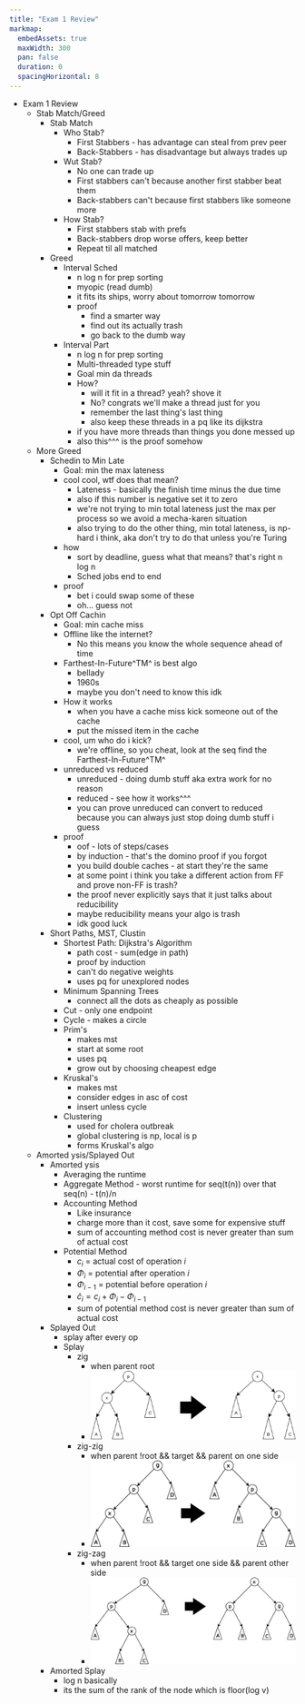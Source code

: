 ```yaml
---
title: "Exam 1 Review"
markmap:
  embedAssets: true
  maxWidth: 300
  pan: false
  duration: 0
  spacingHorizontal: 8
---
```


- Exam 1 Review
  - Stab Match/Greed
    - Stab Match
      - Who Stab?
        - First Stabbers - has advantage can steal from prev peer
        - Back-Stabbers - has disadvantage but always trades up
      - Wut Stab?
        - No one can trade up
        - First stabbers can't because another first stabber beat them
        - Back-stabbers can't because first stabbers like someone more
      - How Stab?
        - First stabbers stab with prefs
        - Back-stabbers drop worse offers, keep better
        - Repeat til all matched
    - Greed
      - Interval Sched
        - n log n for prep sorting
        - myopic (read dumb)
        - it fits its ships, worry about tomorrow tomorrow
        - proof
          - find a smarter way
          - find out its actually trash
          - go back to the dumb way
      - Interval Part
        - n log n for prep sorting
        - Multi-threaded type stuff
        - Goal min da threads
        - How?
          - will it fit in a thread? yeah? shove it
          - No? congrats we'll make a thread just for you
          - remember the last thing's last thing
          - also keep these threads in a pq like its dijkstra
        - if you have more threads than things you done messed up
        - also this^^^ is the proof somehow
  - More Greed
    - Schedin to Min Late
      - Goal: min the max lateness
      - cool cool, wtf does that mean?
        - Lateness - basically the finish time minus the due time
        - also if this number is negative set it to zero
        - we're not trying to min total lateness just the max per process so we avoid a mecha-karen situation
        - also trying to do the other thing, min total lateness, is np-hard i think, aka don't try to do that unless you're Turing
      - how
        - sort by deadline, guess what that means? that's right n log n
        - Sched jobs end to end
      - proof
        - bet i could swap some of these
        - oh... guess not
    - Opt Off Cachin
      - Goal: min cache miss
      - Offline like the internet?
        - No this means you know the whole sequence ahead of time
      - Farthest-In-Future^TM^ is best algo
        - bellady
        - 1960s
        - maybe you don't need to know this idk
      - How it works
        - when you have a cache miss kick someone out of the cache
        - put the missed item in the cache
      - cool, um who do i kick?
        - we're offline, so you cheat, look at the seq find the Farthest-In-Future^TM^
      - unreduced vs reduced
        - unreduced - doing dumb stuff aka extra work for no reason
        - reduced - see how it works^^^
        - you can prove unreduced can convert to reduced because you can always just stop doing dumb stuff i guess
      - proof
        - oof - lots of steps/cases
        - by induction - that's the domino proof if you forgot
        - you build double caches - at start they're the same
        - at some point i think you take a different action from FF and prove non-FF is trash?
        - the proof never explicitly says that it just talks about reducibility
        - maybe reducibility means your algo is trash
        - idk good luck
    - Short Paths, MST, Clustin
      - Shortest Path: Dijkstra's Algorithm
        - path cost - sum(edge in path)
        - proof by induction
        - can't do negative weights
        - uses pq for unexplored nodes
      - Minimum Spanning Trees
        - connect all the dots as cheaply as possible
      - Cut - only one endpoint
      - Cycle - makes a circle
      - Prim's
        - makes mst
        - start at some root
        - uses pq
        - grow out by choosing cheapest edge
      - Kruskal's
        - makes mst
        - consider edges in asc of cost
        - insert unless cycle
      - Clustering
        - used for cholera outbreak
        - global clustering is np, local is p
        - forms Kruskal's algo
  - Amorted ysis/Splayed Out
    - Amorted ysis
      - Averaging the runtime
      - Aggregate Method - worst runtime for seq(t(n)) over that seq(n) - t(n)/n
      - Accounting Method
        - Like insurance
        - charge more than it cost, save some for expensive stuff
        - sum of accounting method cost is never greater than sum of actual cost
      - Potential Method
        - $c_i$ = actual cost of operation $i$
        - $\Phi_i$ = potential after operation $i$
        - $\Phi_{i-1}$ = potential before operation $i$
        - $\hat{c}_i = c_i + \Phi_i - \Phi_{i-1}$
        - sum of potential method cost is never greater than sum of actual cost
    - Splayed Out
      - splay after every op
      - Splay
        - zig 
          - when parent root 
          - ![](./zig.gif) 
        - zig-zig 
          - when parent !root  && target && parent on one side 
          - ![](./Zigzig.gif) 
        - zig-zag
          - when parent !root && target one side && parent other side
          - ![](./Zigzag.gif)  
    - Amorted Splay
      - log n basically
      - its the sum of the rank of the node which is floor(log v)
